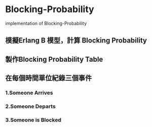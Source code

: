 # Blocking-Probability
implementation of Blocking-Probability


## 模擬Erlang B 模型，計算 Blocking Probability

## 製作Blocking Probability Table

## 在每個時間單位紀錄三個事件
### 1.Someone Arrives
### 2.Someone Departs
### 3.Someone is Blocked
